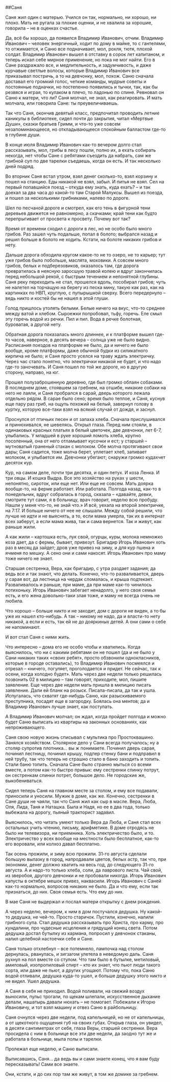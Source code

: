 ##Саня


Саня жил один с матерью. Учился он так, нормально, ни хорошо, ни плохо. Мать не ругала за плохие оценки, и не хвалила за хорошие, говорила – не в оценках счастье.

Да, всё бы хорошо, да появился Владимир Иванович, отчим. Владимир Иванович – человек энергичный, ходит по дому в майке, то с гантелями, то отжимается, и Саню все подначивает, мол, рохля, тютя, плохой солдат. Владимир Иванович вышел в отставку в сорок лет капитаном, и теперь искал себе мирное применение, но пока не мог найти. Его в Сане раздражало все, и медлительность, и задумчивость, и даже курчавые светлые волосы, которые Владимир Иванович все приказывал постричь, а то на девчонку, мол, похож. Саню сначала доставал его громкий голос, четкие команды, мудрые советы и постоянные подначки, но постепенно появились и тычки, так, как бы резвяся и играя, то кулаком в плечо, то ладонью по спине. Ревновал он Саню к матери, что ли? Саня молчал, не знал, как реагировать. И мать молчала, или говорила Сане: ты преувеличиваешь.

Так что Саня, окончив девятый класс, предпочитал проводить летние каникулы в библиотеке, сидел почти до закрытия, читал «Мертвые Души», сказки братьев Гримм, и что-то уже совсем незапоминающееся, но откладывающееся спокойным балластом где-то в глубине души.

В конце июля Владимир Иванович как-то вечером долго стал рассказывать, мол, грибы в лесу пошли, полно их, а ехать собирать некогда, нет чтобы Сане с ребятами съездить да набрать, сам же грибной суп по две тарелки съедаешь, когда он есть. И так несколько дней подряд.

Во вторник Саня встал утром, взял денег сколько-то, взял корзину и пошел на станцию. Еды никакой не взял, забыл. И питья не взял. Сел на первый попавшийся поезд – откуда ему знать, куда ехать? – и так доехал за два часа до какой-то там Старой Малуксы. Вышел из поезда, и пошел за несколькими грибниками, налево по дороге.

Шел по песчаной дороге и смотрел, как его тень в фигурной тени деревьев движется не равномерно, а скачками; край тени как будто перепрыгивает от просвета к просвету. Почему вот так?

Время от времени сходил с дороги в лес, но не особо было много грибов. Раз зашел чуть подальше, попал в болото; выбрался назад и решил больше в болото не ходить. Кстати, на болоте никаких грибов и нету.

Дальше дорога обходила кругом какое-то не то озеро, не то карьер; тут уже грибов было побольше, маслята, моховики. А совсем много грибов, белых и подберезовиков, оказалось там, где дорога  превратилась в неясную заросшую травой колею и вдруг закончилась перед небольшой  рекой, с быстрым течением и непонятной глубины. Саня реку переходить не стал, прошелся вдоль, пособирал грибов; чуть не налетел на торчащую на берегу из песка мину, такую как раз, как на картинках по НВП, круглую, с пупырышкой сверху. Всего передернуло – ведь никто и костей бы не нашел в этой глуши.

Голод пришлось утолять белыми. Белые ничего на вкус, что-то среднее между ватой и хлебом. Сыроежки попробовал, тьфу, горечь. Еле смыл эту горечь водой из речки. Пил и пил. Вода в речке болотная, буроватая, а другой нету.

Обратная дорога показалась много длиннее, и к платформе вышел где-то часов, наверное, в десять вечера – солнца уже не было видно. Расписания поездов на платформе не было, да и ничего не было вообще, кроме платформы, даже обычной будки из силикатного кирпича не было; и Саня просто уселся на траву ждать электричку. Через час стало понятно, что электрички никакой не будет, и что надо где-то заночевать. И Саня пошел по той же дороге, но в другую сторону, направо, на юг.

Прошел полузаброшенную деревню, где был громко облаян собаками. В последнем доме, стоявшем за гребнем, на отшибе, никакие собаки на него не лаяли, и Саня пробрался в сарай, дверь которого лежала отдельно рядом. В сарае было сено; время было теплое, и Саня, куснув еще пару раз гриб, на ощупь похожий на белый, завернул голову в куртку, которую все-таки взял на всякий случай от дождя, и заснул.

Проснулся от птичьих песен и от запаха хлеба. Сначала прислушивался и принюхивался, не шевелясь. Открыл глаза. Перед ним стояли, в одинаковых красных платьях в белый цветочек, две девчонки, лет 6-7, улыбались. У младшей в руке хороший ломоть хлеба, крупно посоленный, она от него отламывает кусочки и ест; у старшей – мутноватый граненый стакан с молоком. Обе молча протягивают свои дары; Саня садится, тоже молча берет, уплетает хлеб, запивает молоком, и улыбается им. Девчонки убегают; снаружи громко кудахчет десяток кур.

Кур, на самом деле, почти три десятка, и один петух. И коза Ленка. И три овцы. И кошка Выдра. Все это хозяйство на руках у шести, непонятно, сироток, или еще нет. Или еще не совсем. Мать доярка вообще-то, на ферме работает. Или работала. Полгода назад, как-то в понедельник, вдруг собралась в город, сказала – «давайте, девки, смотрите тут сами, я в больницу, врач говорит, неделю всю пробуду. Нашли у меня что-то, не знай что.» И всё, уехала на второй электричке, на 7:17. И больше ничего от нее не слышали. Между собой решили, что лучше не идти и не выяснять, а то, если мама умерла, так их в интернат всех заберут, а если мама жива, так и сама вернется. Так и живут, как раньше жили.

А как жили – картошка есть, лук свой, огурцы, куры, молока немножко коза дает, да с фермы, бывает, привезут. Бригадир Игорь Иванович хоть раз в месяц да зайдет; дров уже привез на зиму, и для кур пшена и ячменя по мешку. А сено они и сами накосят. Игорь Иванович про маму тоже ничего не знает. 

Старшая сестренка, Вера, как бригадир, с утра раздает задания; да ведь все и так знают, что делать. Конечно, что-то разваливается, дверь у сарая вот, да лестница на чердак сломалась, и крыша подтекает. Разваливалось и раньше, при маме, да при маме как-то чинилось потихоньку. Игорь Иванович забегает ненадолго, у него своя семья есть, и его жена довольно-таки злая тоже, и маму не всегда очень не любила.

Что хорошо – больше никто и не заходит, дом с дороги не виден, а то бы уже их нашел кто-нибудь. А так – никому не надо, да и власти-то нету никакой, а если и есть, так ей не до дояркиных детей. А они сами о себе не напоминают.

И вот стал Саня с ними жить.

Что интересно – дома его не особо чтобы и хватились. Когда выяснилось, что ни с какими ребятами он не пошел (да и не было у Сани никаких таких «своих ребят», просто обзвонили однокласников, которые в городе оставались), то Владимир Иванович посмеялся и отрезал – «ничего, погуляет, проголодается и придет. Не сейчас, так к осени, когда холодно будет». Мать через две недели только решилась позвонить 02 в милицию – там говорят, приходите, мол, пишите заявление. Еще через две недели мать пришла в милицию писать заявление. Дали ей бланк на розыск. Писала-писала, да так и ушла. Испугалась, что схватят где-нибудь Саню, как разыскиваемого преступника, посадят еще в загородку. Боялась она ментов; да и Владимир Иванович лучше знает, как поступать.

А Владимир Иванович молчал; он ждал, когда пройдет полгода и можно будет Саню выписать из квартиры на законных основаниях, как непроживающего.

Саня свою новую жизнь списывал с мультика про Простоквашино. Занялся хозяйством. Столярное дело у Сани всегда получалось; ну а столяр супротив плотника… вы ж понимаете. Починил дверь сарая, починил лестницу, починил крышу, подпер стенку бани и подправил в ней трубу, так что теперь не страшно стало в баню заходить и топить. Стали баню топить. Сначала Сане было странно мыться со всеми вместе, а потом как-то быстро привык: ему сестренки спинку потрут, он сестренкам спинки потрет, большое дело. Не городские же, выкобениваться.

Сидел теперь Саня на главном месте за столом, и ему все подавали, приносили и уносили. Мужик в доме, как же. Конечно, сестренки в Сане души не чаяли, так что Саня жил как сыр в масле. Вера, Люба, Оля, Лида, Таня и Наташка. Была и Надя, но ее в два года, только выбежала на дорогу, пьяный тракторист задавил.

Выяснилось, что читать умеют только Вера да Люба, и Саня стал всех остальных учить чтению, письму, арифметике. В доме отродясь не было ни телевизора, ни приемника. Хоть электричество было, и то. Электричество у всех вообще на местности было бесплатное, как-то его воровали, или колхоз давал бесплатно.

Так осень прожили, и зиму всю прожили. 31-го августа сделали большую вылазку в город, напродавали цветов, белых астр, так что, при экономии, денег должно хватить на весь год, до следующего 31-го августа. А и надо-то только хлеба, соли, да лаврового листа. Чай свой, из зверобоя, другого девчонки и не пробовали никогда. Игорь Иванович капусты в октябре мешок привез, наквасили. Игорь Иванович с Саней как-то нормально, вопросов никаких не было. Да и что ему, если так признаться, до них. Своя семья есть. Что ему до них.

В мае Саня не выдержал и послал матери открытку с днем рождения.

А через неделю, вечером, к ним в дом постучался дедушка. Ну какой-то дедушка, не чей-то. Просто старичок. Пустили, конечно, налили грибного супа. Стал дедушка рассказывать про Христа, про карму, про кундалини, про чудесные исцеления и грядущий конец света. Потом дедушка достал бутылку из кармана, попросил у девчонок стаканы, налил целебной настоечки себе и Сане.

Саня только отхлебнул – все потемнело, лампочка над столом дернулась, рванулась, и зигзагом улетела в неведомую даль. Саня рухнул на пол вместе со стулом. Что там было в бутылке, метиловый, амиловый, изопропиловый спирт – кто их знает, что пьют люди такого сорта, или даже не пьют, а других угощают. Потому что, пока Саню водой отливали, дедушка куда-то ушел, и больше дедушку этого никто и не видел. Ушел дедушка.

А Саня в себя не приходил. Водой поливали, на свежий воздух выносили, пульс трогали, по  щекам шлепали, искусственное дыхание делали, нашатырь давали нюхать – не помогает. Побежали к Игорю Ивановичу, и тот взял машину и отвез Саню в райбольницу.

Саня очнулся через две недели, под капельницей, но не от капельницы, а от щекотного ощущения губ на своих губах. Открыв глаза, он увидел, в десяти сантиметрах от себя, глаза Веры, старшей сестренки. Вера просидела с ним в больнице все эти две недели, да заодно тут же и работала в больнице, мыла полы и тарелки.

Пролежал еще неделю, и Саню выписали. 

Выписавшись, Саня… да ведь вы и сами знаете конец, что я вам буду пересказывать! Сами все знаете.

Они, кстати, и до сих пор там же живут, в том же домике за гребнем.
